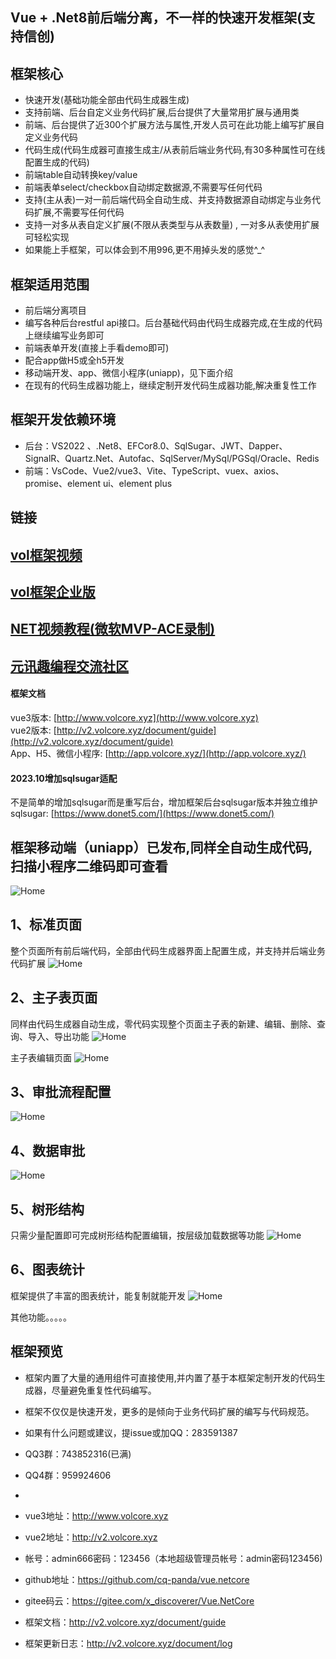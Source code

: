 

## Vue + .Net8前后端分离，不一样的快速开发框架(支持信创)

## 框架核心
 - 快速开发(基础功能全部由代码生成器生成)
 - 支持前端、后台自定义业务代码扩展,后台提供了大量常用扩展与通用类
 - 前端、后台提供了近300个扩展方法与属性,开发人员可在此功能上编写扩展自定义业务代码
 - 代码生成(代码生成器可直接生成主/从表前后端业务代码,有30多种属性可在线配置生成的代码)
 - 前端table自动转换key/value
 - 前端表单select/checkbox自动绑定数据源,不需要写任何代码
 - 支持(主从表)一对一前后端代码全自动生成、并支持数据源自动绑定与业务代码扩展,不需要写任何代码
 - 支持一对多从表自定义扩展(不限从表类型与从表数量) , 一对多从表使用扩展可轻松实现
 - 如果能上手框架，可以体会到不用996,更不用掉头发的感觉^_^

## 框架适用范围 
 - 前后端分离项目
 - 编写各种后台restful api接口。后台基础代码由代码生成器完成,在生成的代码上继续编写业务即可
 - 前端表单开发(直接上手看demo即可)
 - 配合app做H5或全h5开发
 - 移动端开发、app、微信小程序(uniapp)，见下面介绍
 - 在现有的代码生成器功能上，继续定制开发代码生成器功能,解决重复性工作
## 框架开发依赖环境
 - 后台：VS2022 、.Net8、EFCor8.0、SqlSugar、JWT、Dapper、SignalR、Quartz.Net、Autofac、SqlServer/MySql/PGSql/Oracle、Redis
 - 前端：VsCode、Vue2/vue3、Vite、TypeScript、vuex、axios、promise、element ui、element plus
## 链接

## [vol框架视频](https://www.cctalk.com/m/group/90268531)
## [vol框架企业版](http://pro.volcore.xyz/)
## [NET视频教程(微软MVP-ACE录制)](https://space.bilibili.com/525836469)
## [元讯趣编程交流社区](https://www.qubcedu.com/)

#### 框架文档
vue3版本: [http://www.volcore.xyz](http://www.volcore.xyz) <br> 
vue2版本: [http://v2.volcore.xyz/document/guide](http://v2.volcore.xyz/document/guide) <br> 
App、H5、微信小程序: [http://app.volcore.xyz/](http://app.volcore.xyz/) <br> 

#### 2023.10增加sqlsugar适配
不是简单的增加sqlsugar而是重写后台，增加框架后台sqlsugar版本并独立维护 <br> 
sqlsugar: [https://www.donet5.com/](https://www.donet5.com/)

## 框架移动端（uniapp）已发布,同样全自动生成代码,扫描小程序二维码即可查看
![Home](https://github.com/cq-panda/Vue.NetCore/blob/master/imgs/home.png)  

## 1、标准页面
整个页面所有前后端代码，全部由代码生成器界面上配置生成，并支持并后端业务代码扩展
![Home](https://github.com/cq-panda/Vue.NetCore/blob/master/imgs/page1.png)  

## 2、主子表页面
同样由代码生成器自动生成，零代码实现整个页面主子表的新建、编辑、删除、查询、导入、导出功能
![Home](https://github.com/cq-panda/Vue.NetCore/blob/master/imgs/main-01.png)  

主子表编辑页面
![Home](https://github.com/cq-panda/Vue.NetCore/blob/master/imgs/main-02.png)  

## 3、审批流程配置
![Home](https://github.com/cq-panda/Vue.NetCore/blob/master/imgs/flow.png)  

## 4、数据审批
![Home](https://github.com/cq-panda/Vue.NetCore/blob/master/imgs/flow02.png)  

## 5、树形结构
只需少量配置即可完成树形结构配置编辑，按层级加载数据等功能
![Home](https://github.com/cq-panda/Vue.NetCore/blob/master/imgs/tree.png)  

## 6、图表统计
框架提供了丰富的图表统计，能复制就能开发
![Home](https://github.com/cq-panda/Vue.NetCore/blob/master/imgs/state.png)  

其他功能。。。。。

## 框架预览
 - 框架内置了大量的通用组件可直接使用,并内置了基于本框架定制开发的代码生成器，尽量避免重复性代码编写。
 - 框架不仅仅是快速开发，更多的是倾向于业务代码扩展的编写与代码规范。
 - 如果有什么问题或建议，提issue或加QQ：283591387

 - QQ3群：743852316(已满)
 - QQ4群：959924606
 - 
 - vue3地址：http://www.volcore.xyz
 - vue2地址：http://v2.volcore.xyz
 - 帐号：admin666密码：123456（本地超级管理员帐号：admin密码123456)
 - github地址：https://github.com/cq-panda/vue.netcore
 - gitee码云：https://gitee.com/x_discoverer/Vue.NetCore
 - 框架文档：http://v2.volcore.xyz/document/guide
 - 框架更新日志：http://v2.volcore.xyz/document/log
 
